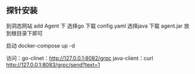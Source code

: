 ## 探针安装

到洞态网站 add Agent 下 
选择go 下载 config.yaml
选择java 下载 agent.jar
放到根目录下即可

启动 docker-compose up -d

访问：go-clinet：http://127.0.0.1:8082/grpc
   java-client：curl http://127.0.0.1:8083/grpc/send?text=1
       
